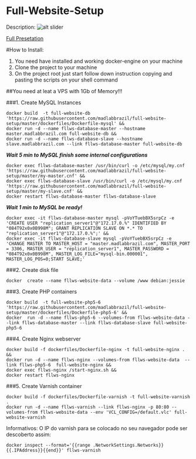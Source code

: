 # Full-Website-Setup

Description:
![alt slider](http://cdn.madlabbrazil.com/ex04.jpg)

[Full Presetation](https://docs.google.com/presentation/d/1DReA_GDzy6HvG0TJ1Ry-CQlmVhuNZsEbXi7VGO3-f3k/edit?usp=sharing)


#How to Install:
1. You need have installed and working docker-engine on your machine
2. Clone the project to your machine
3. On the project root just start follow down instruction copying and pasting the scripts on your shell command

##You need at leat a VPS with 1Gb of Memory!!!

###1. Create MySQL Instances
```shell-script
docker build  -t full-website-db  'https://raw.githubusercontent.com/madlabbrazil/full-website-setup/master/dockerfiles/Dockerfile-mysql' &&
docker run -d --name fllws-database-master --hostname master.madlabbrazil.com full-website-db &&
docker run -d --name fllws-database-slave --hostname slave.madlabbrazil.com --link fllws-database-master full-website-db
```
***Wait 5 min to MySQL finish some internal configurations***

```shell-script
docker exec fllws-database-master /usr/bin/curl -o /etc/mysql/my.cnf  'https://raw.githubusercontent.com/madlabbrazil/full-website-setup/master/my-master.cnf' &&
docker exec fllws-database-slave /usr/bin/curl -o /etc/mysql/my.cnf  'https://raw.githubusercontent.com/madlabbrazil/full-website-setup/master/my-slave.cnf' &&
docker restart fllws-database-master fllws-database-slave
```
***Wait 1 min to MySQL be ready!***
```shell-script
docker exec -it fllws-database-master mysql -pVoYTuebBX5srpCz -e 'CREATE USER "replication_server1"@"172.17.0.%" IDENTIFIED BY "084T92x0x0B998M"; GRANT REPLICATION SLAVE ON *.* TO "replication_server1"@"172.17.0.%";' &&
docker exec -it fllws-database-slave mysql -pVoYTuebBX5srpCz -e 'CHANGE MASTER TO MASTER_HOST = "master.madlabbrazil.com", MASTER_PORT = 3306, MASTER_USER = "replication_server1", MASTER_PASSWORD = "084T92x0x0B998M", MASTER_LOG_FILE="mysql-bin.000001", MASTER_LOG_POS=0;START SLAVE;'
```

###2. Create disk file

```shell-script
docker  create --name fllws-website-data --volume /www debian:jessie
```

###3. Create PHP containers
```shell-script
docker build  -t full-website-php5-6  'https://raw.githubusercontent.com/madlabbrazil/full-website-setup/master/dockerfiles/Dockerfile-php5-6' &&
docker  run -d --name fllws-php5-6 --volumes-from fllws-website-data --link fllws-database-master --link fllws-database-slave full-website-php5-6
```
###4. Create Nginx webserver
```shell-script
docker build -f dockerfiles/Dockerfile-nginx -t full-website-nginx . &&
docker run -d --name fllws-nginx --volumes-from fllws-website-data  --link fllws-php5-6  full-website-nginx &&
docker exec fllws-nginx /start-nginx.sh &&
docker restart fllws-nginx
```
###5. Create Varnish container
```shell-script
docker build -f dockerfiles/Dockerfile-varnish -t full-website-varnish .
docker run -d --name fllws-varnish --link fllws-nginx -p 80:80 --volumes-from fllws-website-data --env 'VCL_CONFIG=/default.vlc' full-website-varnish
```


Informativos:
O IP do varnish para se colocado no seu navegador pode ser descoberto assim:

```shell-script
docker inspect --format='{{range .NetworkSettings.Networks}}{{.IPAddress}}{{end}}' fllws-varnish
```
